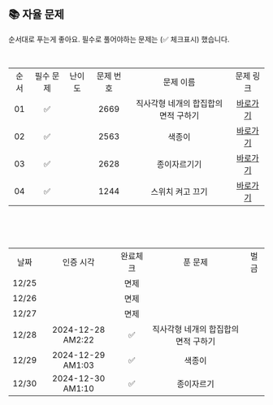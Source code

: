 
## 📚 자율 문제

순서대로 푸는게 좋아요.
필수로 풀어야하는 문제는 (✅ 체크표시) 했습니다.

<br/>
<table>
  <tr>
    <td align="center">순서</td>
    <td align="center">필수 문제</td>
    <td align="center">난이도</td>
    <td align="center">문제 번호</td>
    <td align="center">문제 이름</td>
    <td align="center">문제 링크</td>
  </tr>
  <tr>
    <td align="center">01</td>
    <td align="center">✅</td>
    <td align="center"></td>
    <td align="center">2669</td>
    <td align="center">직사각형 네개의 합집합의 면적 구하기</td>
    <td align="center"><a href="https://www.acmicpc.net/problem/2669">바로가기</a></td>
  </tr>
  <tr>
    <td align="center">02</td>
    <td align="center">✅</td>
    <td align="center"></td>
    <td align="center">2563</td>
    <td align="center">색종이</td>
    <td align="center"><a href="https://www.acmicpc.net/problem/2563">바로가기</a></td>
  </tr>
    <tr>
    <td align="center">03</td>
    <td align="center">✅</td>
    <td align="center"></td>
    <td align="center">2628</td>
    <td align="center">종이자르기기</td>
    <td align="center"><a href="https://www.acmicpc.net/problem/2628">바로가기</a></td>
  </tr>
  <tr>
    <td align="center">04</td>
    <td align="center">✅</td>
    <td align="center"></td>
    <td align="center">1244</td>
    <td align="center">스위치 켜고 끄기</td>
    <td align="center"><a href="https://www.acmicpc.net/problem/1244">바로가기</a></td>
  </tr>
</table>
<br/><br/>

<br>

<table>
  <tr>
    <td align="center">날짜</td>
    <td align="center">인증 시각</td>
    <td align="center">완료체크</td>
    <td align="center">푼 문제</td>
    <td align="center">벌금</td>
  </tr>
  <tr>
    <td align="center">12/25</td>
    <td align="center"></td>
    <td align="center">면제</td>
    <td align="center"></td>
    <td align="center"></td>
  </tr>
  <tr>
    <td align="center">12/26</td>
    <td align="center"></td>
    <td align="center">면제</td>
    <td align="center"></td>
    <td align="center"></td>
  </tr>
  <tr>
    <td align="center">12/27</td>
    <td align="center"></td>
    <td align="center">면제</td>
    <td align="center"></td>
    <td align="center"></td>
  </tr>
    <tr>
    <td align="center">12/28</td>
    <td align="center">2024-12-28 AM2:22</td>
    <td align="center">✅</td>
    <td align="center">직사각형 네개의 합집합의 면적 구하기</td>
    <td align="center"></td>
  </tr>
  <tr>
    <td align="center">12/29</td>
    <td align="center">2024-12-29 AM1:03</td>
    <td align="center">✅</td>
    <td align="center">색종이</td>
    <td align="center"></td>
  </tr>
  <tr>
    <td align="center">12/30</td>
    <td align="center">2024-12-30 AM1:10</td>
    <td align="center">✅</td>
    <td align="center">종이자르기</td>
    <td align="center"></td>
  </tr>
  
</table>
